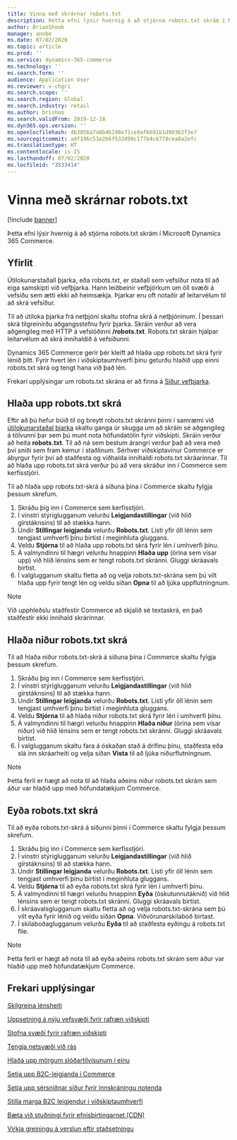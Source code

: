```yaml
---
title: Vinna með skrárnar robots.txt
description: Þetta efni lýsir hvernig á að stjórna robots.txt skrám í Microsoft Dynamics 365 Commerce.
author: BrianShook
manager: annbe
ms.date: 07/02/2020
ms.topic: article
ms.prod: ''
ms.service: dynamics-365-commerce
ms.technology: ''
ms.search.form: ''
audience: Application User
ms.reviewer: v-chgri
ms.search.scope: ''
ms.search.region: Global
ms.search.industry: retail
ms.author: brishoo
ms.search.validFrom: 2019-12-18
ms.dyn365.ops.version: ''
ms.openlocfilehash: 4b3856a7a0b4b198e71ce9af6691b1d90362f3e7
ms.sourcegitcommit: adf196c51e2b6f532d99c177b4c6778cea8a2efc
ms.translationtype: HT
ms.contentlocale: is-IS
ms.lasthandoff: 07/02/2020
ms.locfileid: "3533414"
---
```

# <a name="manage-robotstxt-files"></a>Vinna með skrárnar robots.txt


[!include [banner](includes/banner.md)]

Þetta efni lýsir hvernig á að stjórna robots.txt skrám í Microsoft Dynamics 365 Commerce.

## <a name="overview"></a>Yfirlit

Útilokunarstaðall þjarka, eða robots.txt, er staðall sem vefsíður nota til að eiga samskipti við vefþjarka. Hann leiðbeinir vefþjörkum um öll svæði á vefsíðu sem ætti ekki að heimsækja. Þjarkar eru oft notaðir af leitarvélum til að skrá vefsíður.

Til að útiloka þjarka frá netþjóni skaltu stofna skrá á netþjóninum. Í þessari skrá tilgreinirðu aðgangsstefnu fyrir þjarka. Skráin verður að vera aðgengileg með HTTP á vefslóðinni **/robots.txt**. Robots.txt skráin hjálpar leitarvélum að skrá innihaldið á vefsíðunni.

Dynamics 365 Commerce gerir þér kleift að hlaða upp robots.txt skrá fyrir lénið þitt. Fyrir hvert lén í viðskiptaumhverfi þínu geturðu hlaðið upp einni robots.txt skrá og tengt hana við það lén.

Frekari upplýsingar um robots.txt skrána er að finna á [Síður vefþjarka](https://www.robotstxt.org/).

## <a name="upload-a-robotstxt-file"></a>Hlaða upp robots.txt skrá

Eftir að þú hefur búið til og breytt robots.txt skránni þinni í samræmi við [útilokunarstaðal þjarka](https://www.robotstxt.org/orig.html) skaltu ganga úr skugga um að skráin sé aðgengileg á tölvunni þar sem þú munt nota höfundatólin fyrir viðskipti. Skráin verður að heita **robots.txt**. Til að ná sem bestum árangri verður það að vera með því sniði sem fram kemur í staðlinum. Sérhver viðskiptavinur Commerce er ábyrgur fyrir því að staðfesta og viðhalda innihaldi robots.txt skráarinnar. Til að hlaða upp robots.txt skrá verður þú að vera skráður inn í Commerce sem kerfisstjóri.

Til að hlaða upp robots.txt-skrá á síðuna þína í Commerce skaltu fylgja þessum skrefum.

1. Skráðu þig inn í Commerce sem kerfisstjóri.
2. Í vinstri stýriglugganum velurðu **Leigjandastillingar** (við hlið gírstáknsins) til að stækka hann.
3. Undir **Stillingar leigjanda** velurðu **Robots.txt**. Listi yfir öll lénin sem tengjast umhverfi þínu birtist í meginhluta gluggans.
4. Veldu **Stjórna** til að hlaða upp robots.txt skrá fyrir lén í umhverfi þínu.
5. Á valmyndinni til hægri velurðu hnappinn **Hlaða upp** (örina sem vísar upp) við hlið lénsins sem er tengt robots.txt skránni. Gluggi skráavals birtist.
6. Í valglugganum skaltu fletta að og velja robots.txt-skrána sem þú vilt hlaða upp fyrir tengt lén og veldu síðan **Opna** til að ljúka uppflutningnum.

> [!NOTE] 
> Við upphleðslu staðfestir Commerce að skjalið sé textaskrá, en það staðfestir ekki innihald skrárinnar.

## <a name="download-a-robotstxt-file"></a>Hlaða niður robots.txt skrá

Til að hlaða niður robots.txt-skrá á síðuna þína í Commerce skaltu fylgja þessum skrefum.

1. Skráðu þig inn í Commerce sem kerfisstjóri.
2. Í vinstri stýriglugganum velurðu **Leigjandastillingar** (við hlið gírstáknsins) til að stækka hann.
3. Undir **Stillingar leigjanda** velurðu **Robots.txt**. Listi yfir öll lénin sem tengjast umhverfi þínu birtist í meginhluta gluggans.
4. Veldu **Stjórna** til að hlaða niður robots.txt skrá fyrir lén í umhverfi þínu.
5. Á valmyndinni til hægri velurðu hnappinn **Hlaða niður** (örina sem vísar niður) við hlið lénsins sem er tengt robots.txt skránni. Gluggi skráavals birtist.
6. Í valglugganum skaltu fara á óskaðan stað á drifinu þínu, staðfesta eða slá inn skráarheiti og velja síðan **Vista** til að ljúka niðurflutningnum.

> [!NOTE]
> Þetta ferli er hægt að nota til að hlaða aðeins niður robots.txt skrám sem áður var hlaðið upp með höfundatækjum Commerce.

## <a name="delete-a-robotstxt-file"></a>Eyða robots.txt skrá

Til að eyða robots.txt-skrá á síðunni þinni í Commerce skaltu fylgja þessum skrefum.

1. Skráðu þig inn í Commerce sem kerfisstjóri.
2. Í vinstri stýriglugganum velurðu **Leigjandastillingar** (við hlið gírstáknsins) til að stækka hann.
3. Undir **Stillingar leigjanda** velurðu **Robots.txt**. Listi yfir öll lénin sem tengjast umhverfi þínu birtist í meginhluta gluggans.
4. Veldu **Stjórna** til að eyða robots.txt skrá fyrir lén í umhverfi þínu.
5. Á valmyndinni til hægri velurðu hnappinn **Eyða** (öskutunnutáknið) við hlið lénsins sem er tengt robots.txt skránni. Gluggi skráavals birtist.
6. Í skráavalsglugganum skaltu fletta að og velja robots.txt-skrána sem þú vilt eyða fyrir lénið og veldu síðan **Opna**. Viðvörunarskilaboð birtast.
7. Í skilaboðaglugganum velurðu **Eyða** til að staðfesta eyðingu á robots.txt file.

> [!NOTE] 
> Þetta ferli er hægt að nota til að eyða aðeins robots.txt skrám sem áður var hlaðið upp með höfundatækjum Commerce.

## <a name="additional-resources"></a>Frekari upplýsingar

[Skilgreina lénsheiti](configure-your-domain-name.md)

[Uppsetning á nýju vefsvæði fyrir rafræn viðskipti](deploy-ecommerce-site.md)

[Stofna svæði fyrir rafræn viðskipti](create-ecommerce-site.md)

[Tengja netsvæði við rás](associate-site-online-store.md)

[Hlaða upp mörgum slóðartilvísunum í einu](upload-bulk-redirects.md)

[Setja upp B2C-leigjanda í Commerce](set-up-B2C-tenant.md)

[Setja upp sérsniðnar síður fyrir innskráningu notenda](custom-pages-user-logins.md)

[Stilla marga B2C leigjendur í viðskiptaumhverfi](configure-multi-B2C-tenants.md)

[Bæta við stuðningi fyrir efnisbirtingarnet (CDN)](add-cdn-support.md)

[Virkja greiningu á verslun eftir staðsetningu](enable-store-detection.md)
